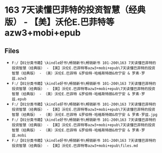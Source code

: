 # 163 7天读懂巴菲特的投资智慧（经典版） - 【美】沃伦E.巴菲特等azw3+mobi+epub

## Files

- `F:/【01分类书籍】\kindle好书\畅销新书\畅销新书 101-200\163 7天读懂巴菲特的投资智慧（经典版） - 【美】沃伦E.巴菲特等azw3+mobi+epub\7天读懂巴菲特的投资智慧（经典版） - （美）沃伦E.巴菲特 &罗伯特·哈格斯特朗&坎宁安 & 罗素·罗兹.azw3`
- `F:/【01分类书籍】\kindle好书\畅销新书\畅销新书 101-200\163 7天读懂巴菲特的投资智慧（经典版） - 【美】沃伦E.巴菲特等azw3+mobi+epub\7天读懂巴菲特的投资智慧（经典版） - （美）沃伦E.巴菲特 &罗伯特·哈格斯特朗&坎宁安 & 罗素·罗兹.epub`
- `F:/【01分类书籍】\kindle好书\畅销新书\畅销新书 101-200\163 7天读懂巴菲特的投资智慧（经典版） - 【美】沃伦E.巴菲特等azw3+mobi+epub\7天读懂巴菲特的投资智慧（经典版） - （美）沃伦E.巴菲特 &罗伯特·哈格斯特朗&坎宁安 & 罗素·罗兹.jpg`
- `F:/【01分类书籍】\kindle好书\畅销新书\畅销新书 101-200\163 7天读懂巴菲特的投资智慧（经典版） - 【美】沃伦E.巴菲特等azw3+mobi+epub\7天读懂巴菲特的投资智慧（经典版） - （美）沃伦E.巴菲特 &罗伯特·哈格斯特朗&坎宁安 & 罗素·罗兹.mobi`
- `F:/【01分类书籍】\kindle好书\畅销新书\畅销新书 101-200\163 7天读懂巴菲特的投资智慧（经典版） - 【美】沃伦E.巴菲特等azw3+mobi+epub\files.md`
